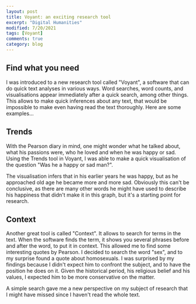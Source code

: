 ```yaml
---
layout: post
title: Voyant: an exciting research tool
excerpt: "Digital Humanities"
modified: 7/20/2021
tags: [Voyant]
comments: true
category: blog
---
```


## Find what you need
I was introduced to a new research tool called "Voyant", a software that can do quick
text analyses in various ways. Word searches, word counts, and visualisations appear 
immediately after a quick search, among other things. This allows to make quick inferences 
about any text, that would be impossible to make even having read the text thoroughly.
Here are some examples...

## Trends
With the Pearson diary in mind, one might wonder what he talked about, what his passions 
were, who he loved and when he was happy or sad. Using the Trends tool in Voyant, I was 
able to make a quick visualisation of the question "Was he a happy or sad man?".



The visualisation infers that in his earlier years he was happy, but as he approached old
age he became more and more sad. Obviously this can't be conclusive, as there are many
other words he might have used to describe his happiness that didn't make it in this 
graph, but it's a starting point for research.

## Context
Another great tool is called "Context". It allows to search for terms in the text. When 
the software finds the term, it shows you several phrases before and after the word, to 
put it in context. This allowed me to find some interesting quotes by Pearson. 
I decided to search the word "sex", and to my surprise found a quote about homosexuals.
I was surprised by my findings because I didn't expect him to confront the subject, and 
to have the position he does on it. Given the historical period, his religious belief 
and his values, I expected him to be more conservative on the matter.



A simple search gave me a new perspective on my subject of research that I might have 
missed since I haven't read the whole text.